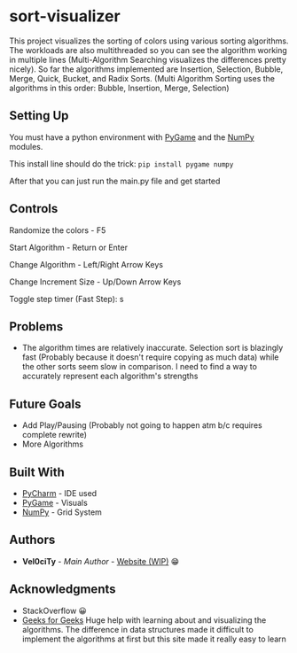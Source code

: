 # sort-visualizer
This project visualizes the sorting of colors using various sorting algorithms. The workloads are also multithreaded so you can see the algorithm working in multiple lines (Multi-Algorithm Searching visualizes the differences pretty nicely). So far the algorithms implemented are Insertion, Selection, Bubble, Merge, Quick, Bucket, and Radix Sorts. (Multi Algorithm Sorting uses the algorithms in this order: Bubble, Insertion, Merge, Selection)

## Setting Up
You must have a python environment with [PyGame](https://www.pygame.org/) and the [NumPy](https://numpy.org/) modules.

This install line should do the trick: ```pip install pygame numpy```

After that you can just run the main.py file and get started

## Controls
Randomize the colors - F5

Start Algorithm - Return or Enter

Change Algorithm - Left/Right Arrow Keys

Change Increment Size - Up/Down Arrow Keys

Toggle step timer (Fast Step): s

## Problems
* The algorithm times are relatively inaccurate. Selection sort is blazingly fast (Probably because it doesn't require copying as much data) while the other sorts seem slow in comparison. I need to find a way to accurately represent each algorithm's strengths

## Future Goals
* Add Play/Pausing (Probably not going to happen atm b/c requires complete rewrite)
* More Algorithms

## Built With

* [PyCharm](https://www.jetbrains.com/pycharm/) - IDE used
* [PyGame](https://www.pygame.org/) - Visuals
* [NumPy](https://numpy.org/) - Grid System

## Authors

* **Vel0ciTy** - *Main Author* - [Website (WIP)](https://lecongkhoiviet.netlify.com/) 😁

## Acknowledgments

* StackOverflow 😀
* [Geeks for Geeks](https://www.geeksforgeeks.org/sorting-algorithms/) Huge help with learning about and visualizing the algorithms. The difference in data structures made it difficult to implement the algorithms at first but this site made it really easy to learn
